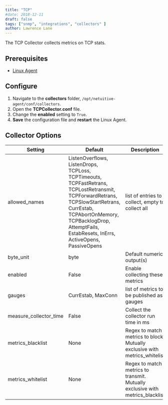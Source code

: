```yaml
---
title: "TCP"
#date: 2018-12-11
draft: false
tags: ["snmp", "integrations", "collectors" ]
author: Lawrence Lane
---
```


The TCP Collector collects metrics on TCP stats.



## Prerequisites

- [Linux Agent][1]

## Configure

1. Navigate to the **collectors** folder, `/opt/netuitive-agent/conf/collectors`.
2. Open the **TCPCollector.conf** file.
3. Change the **enabled** setting to `True`.
6. **Save** the configuration file and **restart** the Linux Agent.

## Collector Options

| Setting                | Default                                                                                                                                                                                                                                  | Description                                                                   | Type     |
|------------------------|------------------------------------------------------------------------------------------------------------------------------------------------------------------------------------------------------------------------------------------|-------------------------------------------------------------------------------|----------|
| allowed_names          | ListenOverflows, ListenDrops, TCPLoss, TCPTimeouts, TCPFastRetrans, TCPLostRetransmit, TCPForwardRetrans, TCPSlowStartRetrans, CurrEstab, TCPAbortOnMemory, TCPBacklogDrop, AttemptFails, EstabResets, InErrs, ActiveOpens, PassiveOpens | list of entries to collect, empty to collect all                              | str      |
| byte_unit              | byte                                                                                                                                                                                                                                     | Default numeric output(s)                                                     | str      |
| enabled                | False                                                                                                                                                                                                                                    | Enable collecting these metrics                                               | bool     |
| gauges                 | CurrEstab, MaxConn                                                                                                                                                                                                                       | list of metrics to be published as gauges                                     | str      |
| measure_collector_time | False                                                                                                                                                                                                                                    | Collect the collector run time in ms                                          | bool     |
| metrics_blacklist      | None                                                                                                                                                                                                                                     | Regex to match metrics to block. Mutually exclusive with metrics_whitelist    | NoneType |
| metrics_whitelist      | None                                                                                                                                                                                                                                     | Regex to match metrics to transmit. Mutually exclusive with metrics_blacklist | NoneType |

[1]: /integrations/agents/linux-agent
